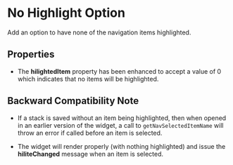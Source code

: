 # No Highlight Option

Add an option to have none of the navigation items highlighted.

## Properties

* The **hilightedItem** property has been enhanced to accept a value of
  0 which indicates that no items will be highlighted.

## Backward Compatibility Note

* If a stack is saved without an item being highlighted, then when
  opened in an earlier version of the widget, a call to
  `getNavSelectedItemName` will throw an error if called before an
  item is selected.

* The widget will render properly (with nothing highlighted) and issue
  the **hiliteChanged** message when an item is selected.